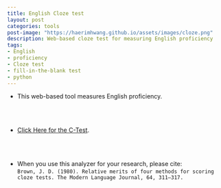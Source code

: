 ```yaml
---
title: English Cloze test
layout: post
categories: tools
post-image: "https://haerimhwang.github.io/assets/images/cloze.png"
description: Web-based cloze test for measuring English proficiency
tags:
- English
- proficiency
- Cloze test
- fill-in-the-blank test
- python
---
```


* This web-based tool measures English proficiency. 
<br>
<br>

* [Click Here for the C-Test](http://haerimhwang.pythonanywhere.com/). 
<br>
<br>

* When you use this analyzer for your research, please cite:  
   `Brown, J. D. (1980). Relative merits of four methods for scoring cloze tests. The Modern Language Journal, 64, 311–317.` 
    
